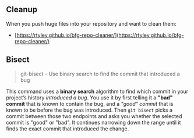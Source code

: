 ## Cleanup

When you push huge files into your repository and want to clean them:

- [https://rtyley.github.io/bfg-repo-cleaner/](https://rtyley.github.io/bfg-repo-cleaner/)

## Bisect

> git-bisect - Use binary search to find the commit that introduced a bug

This command uses a **binary search** algorithm to find which commit in your project’s history _introduced a bug_.
You use it by first telling it a **"bad" commit** that is known to contain the bug, and a _"good" commit_ that is known
to be before the bug was introduced. Then `git bisect` picks a commit between those two endpoints and asks
you whether the selected commit is "good" or "bad".
It continues narrowing down the range until it finds the exact commit that introduced the change.
